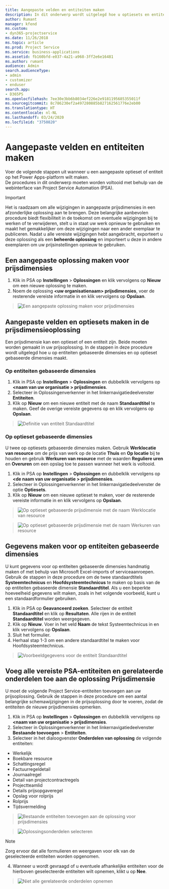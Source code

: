 ```yaml
---
title: Aangepaste velden en entiteiten maken
description: In dit onderwerp wordt uitgelegd hoe u optiesets en entiteiten maakt in uw eigen oplossing in het Power Apps-platform.
author: Rumant
manager: kfend
ms.custom:
- dyn365-projectservice
ms.date: 11/26/2018
ms.topic: article
ms.prod: Project Service
ms.service: business-applications
ms.assetid: fb160bfd-e037-4a21-a968-3ff2e6e16481
ms.author: rumant
audience: Admin
search.audienceType:
- admin
- customizer
- enduser
search.app:
- D365PS
ms.openlocfilehash: 7ee30e3bb6b8034ef226e2e9181195685355011f
ms.sourcegitcommit: 8c786230ef2a497280885b827162561776e2eb00
ms.translationtype: HT
ms.contentlocale: nl-NL
ms.lasthandoff: 03/24/2020
ms.locfileid: "3750820"
---
```

# <a name="create-custom-fields-and-entities"></a>Aangepaste velden en entiteiten maken 

Voer de volgende stappen uit wanneer u een aangepaste optieset of entiteit op het Power Apps-platform wilt maken.  
De procedures in dit onderwerp moeten worden voltooid met behulp van de webinterface van Project Service Automation (PSA).

> [!IMPORTANT]
> Het is raadzaam om alle wijzigingen in aangepaste prijsdimensies in een afzonderlijke oplossing aan te brengen. Deze belangrijke aanbevolen procedure biedt flexibiliteit in de toekomst om eventuele wijzigingen bij te werken of te verwijderen, stelt u in staat uw werk opnieuw te gebruiken en maakt het gemakkelijker om deze wijzigingen naar een ander exemplaar te publiceren. Nadat u alle vereiste wijzigingen hebt aangebracht, exporteert u deze oplossing als een **beheerde oplossing** en importeert u deze in andere exemplaren om uw prijsinstellingen opnieuw te gebruiken.


## <a name="create-a-custom-solution-for-pricing-dimensions"></a>Een aangepaste oplossing maken voor prijsdimensies
1. Klik in PSA op **Instellingen** > **Oplossingen** en klik vervolgens op **Nieuw** om een nieuwe oplossing te maken. 
2. Noem de oplossing **\<uw organisatienaam> prijsdimensies**, voer de resterende vereiste informatie in en klik vervolgens op **Opslaan**.

> ![Een aangepaste oplossing maken voor prijsdimensies](media/Creation-of-custom-pricing-dimension-solution.PNG)
  
## <a name="create-custom-fields-and-option-sets-in-the-pricing-dimension-solution"></a>Aangepaste velden en optiesets maken in de prijsdimensieoplossing

Een prijsdimensie kan een optieset of een entiteit zijn. Beide moeten worden gemaakt in uw prijsoplossing. In de stappen in deze procedure wordt uitgelegd hoe u op entiteiten gebaseerde dimensies en op optieset gebaseerde dimensies maakt.

### <a name="entity-based-dimensions"></a>Op entiteiten gebaseerde dimensies

1. Klik in PSA op **Instellingen** > **Oplossingen** en dubbelklik vervolgens op **\<naam van uw organisatie > prijsdimensies**.
2. Selecteer in Oplossingenverkenner in het linkernavigatiedeelvenster **Entiteiten**.
3. Klik op **Nieuw** om een nieuwe entiteit met de naam **Standaardtitel** te maken. Geef de overige vereiste gegevens op en klik vervolgens op **Opslaan**.

> ![Definitie van entiteit Standaardtitel](media/Standard-Title-entity-definition.png)


### <a name="option-set-based-dimensions"></a>Op optieset gebaseerde dimensies 
U twee op optiesets gebaseerde dimensies maken. Gebruik **Werklocatie van resource** om de prijs van werk op de locatie **Thuis** en **Op locatie** bij te houden en gebruik **Werkuren van resource** met de waarden **Reguliere uren** en **Overuren** om een opslag toe te passen wanneer het werk is voltooid.


1. Klik in PSA op **Instellingen** > **Oplossingen** en dubbelklik vervolgens op **\<de naam van uw organisatie > prijsdimensies**. 
2. Selecteer in Oplossingenverkenner in het linkernavigatiedeelvenster de optie **Optiesets**. 
3. Klik op **Nieuw** om een nieuwe optieset te maken, voer de resterende vereiste informatie in en klik vervolgens op **Opslaan**.

> ![Op optieset gebaseerde prijsdimensie met de naam Werklocatie van resource ](media/Option-set-PD-called-Resource-Work-Location.png)

> ![Op optieset gebaseerde prijsdimensie met de naam Werkuren van resource ](media/Option-set-PD-called-Resource-Work-Hours.PNG)


## <a name="create-data-for-entity-based-dimensions"></a>Gegevens maken voor op entiteiten gebaseerde dimensies

U kunt gegevens voor op entiteiten gebaseerde dimensies handmatig maken of met behulp van Microsoft Excel-imports of serviceaanroepen. Gebruik de stappen in deze procedure om de twee standaardtitels **Systeemtechnicus** en **Hoofdsysteemtechnicus** te maken op basis van de op entiteiten gebaseerde dimensie **Standaardtitel**. Als u een beperkte hoeveelheid gegevens wilt maken, zoals in het volgende voorbeeld, kunt u een standaardformulier gebruiken.

1. Klik in PSA op **Geavanceerd zoeken**. Selecteer de entiteit **Standaardtitel** en klik op **Resultaten**. Alle rijen in de entiteit **Standaardtitel** worden weergegeven.
2. Klik op **Nieuw**. Voer in het veld **Naam** de tekst Systeemtechnicus in en klik vervolgens op **Opslaan**.
3. Sluit het formulier. 
4. Herhaal stap 1-3 om een andere standaardtitel te maken voor Hoofdsysteemtechnicus.

> ![Voorbeeldgegevens voor de entiteit Standaardtitel ](media/ST-data.png)

## <a name="add-all-required-psa-entities-and-related-components-to-the-pricing-dimension-solution"></a>Voeg alle vereiste PSA-entiteiten en gerelateerde onderdelen toe aan de oplossing Prijsdimensie
U moet de volgende Project Service-entiteiten toevoegen aan uw prijsoplossing. Gebruik de stappen in deze procedure om een aantal belangrijke schemawijzigingen in de prijsoplossing door te voeren, zodat de entiteiten de nieuwe prijsdimensies opmerken.

1. Klik in PSA op **Instellingen** > **Oplossingen** en dubbelklik vervolgens op **\<naam van uw organisatie > prijsdimensies**. 
2. Selecteer in Oplossingenverkenner in het linkernavigatiedeelvenster **Bestaande toevoegen** > **Entiteiten**.
3. Selecteer in het dialoogvenster **Onderdelen van oplossing** de volgende entiteiten:

- Werkelijk
- Boekbare resource
- Schattingsregel
- Factuurregeldetail
- Journaalregel
- Detail van projectcontractregels
- Projectteamlid
- Details prijsopgaveregel
- Opslag voor rolprijs
- Rolprijs 
- Tijdsvermelding 

> ![Bestaande entiteiten toevoegen aan de oplossing voor prijsdimensies](media/Existing-entities-to-PD-solution.png)

> ![Oplossingsonderdelen selecteren](media/Dimension-Components.png)

> [!NOTE]
> Zorg ervoor dat alle formulieren en weergaven voor elk van de geselecteerde entiteiten worden opgenomen.

4. Wanneer u wordt gevraagd of u eventuele afhankelijke entiteiten voor de hierboven geselecteerde entiteiten wilt opnemen, klikt u op **Nee**.

> ![Niet alle gerelateerde onderdelen opnemen](media/Do-not-include-required.png)



